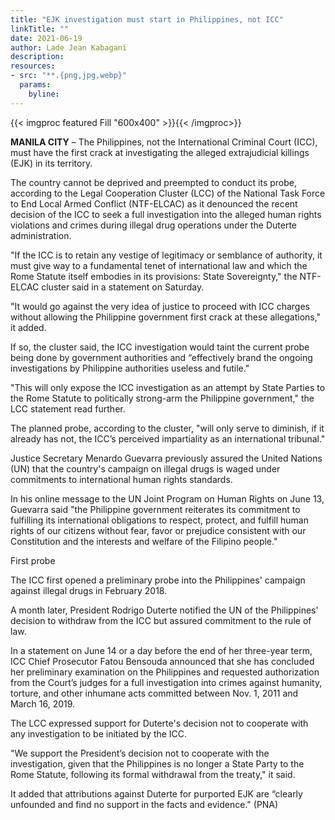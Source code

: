 ```yaml
---
title: "EJK investigation must start in Philippines, not ICC"
linkTitle: ""
date: 2021-06-19
author: Lade Jean Kabagani
description:
resources:
- src: "**.{png,jpg,webp}"
  params:
    byline: 
---
```

{{< imgproc featured Fill "600x400" >}}{{< /imgproc>}}

**MANILA CITY** –  The Philippines, not the International Criminal Court (ICC), must have the first crack at investigating the alleged extrajudicial killings (EJK) in its territory.

The country cannot be deprived and preempted to conduct its probe, according to the Legal Cooperation Cluster (LCC) of the National Task Force to End Local Armed Conflict (NTF-ELCAC) as it denounced the recent decision of the ICC to seek a full investigation into the alleged human rights violations and crimes during illegal drug operations under the Duterte administration.

"If the ICC is to retain any vestige of legitimacy or semblance of authority, it must give way to a fundamental tenet of international law and which the Rome Statute itself embodies in its provisions: State Sovereignty," the NTF-ELCAC cluster said in a statement on Saturday.

"It would go against the very idea of justice to proceed with ICC charges without allowing the Philippine government first crack at these allegations," it added.

If so, the cluster said, the ICC investigation would taint the current probe being done by government authorities and “effectively brand the ongoing investigations by Philippine authorities useless and futile."

"This will only expose the ICC investigation as an attempt by State Parties to the Rome Statute to politically strong-arm the Philippine government," the LCC statement read further.

The planned probe, according to the cluster, "will only serve to diminish, if it already has not, the ICC’s perceived impartiality as an international tribunal."

Justice Secretary Menardo Guevarra previously assured the United Nations (UN) that the country's campaign on illegal drugs is waged under commitments to international human rights standards.

In his online message to the UN Joint Program on Human Rights on June 13, Guevarra said "the Philippine government reiterates its commitment to fulfilling its international obligations to respect, protect, and fulfill human rights of our citizens without fear, favor or prejudice consistent with our Constitution and the interests and welfare of the Filipino people."

First probe

The ICC first opened a preliminary probe into the Philippines' campaign against illegal drugs in February 2018.

A month later, President Rodrigo Duterte notified the UN of the Philippines' decision to withdraw from the ICC but assured commitment to the rule of law.

In a statement on June 14 or a day before the end of her three-year term, ICC Chief Prosecutor Fatou Bensouda announced that she has concluded her preliminary examination on the Philippines and requested authorization from the Court’s judges for a full investigation into crimes against humanity, torture, and other inhumane acts committed between Nov. 1, 2011 and March 16, 2019.

The LCC expressed support for Duterte's decision not to cooperate with any investigation to be initiated by the ICC.

"We support the President’s decision not to cooperate with the investigation, given that the Philippines is no longer a State Party to the Rome Statute, following its formal withdrawal from the treaty," it said.

It added that attributions against Duterte for purported EJK are “clearly unfounded and find no support in the facts and evidence." (PNA)